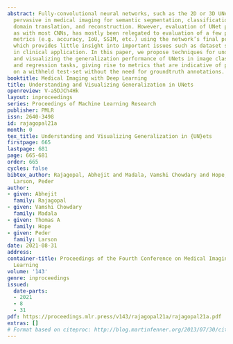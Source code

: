 ```yaml
---
abstract: Fully-convolutional neural networks, such as the 2D or 3D UNet, are now
  pervasive in medical imaging for semantic segmentation, classification, image denoising,
  domain translation, and reconstruction. However, evaluation of UNet performance,
  as with most CNNs, has mostly been relegated to evaluation of a few performance
  metrics (e.g. accuracy, IoU, SSIM, etc.) using the network’s final predictions,
  which provides little insight into important issues such as dataset shift that occur
  in clinical application. In this paper, we propose techniques for understanding
  and visualizing the generalization performance of UNets in image classification
  and regression tasks, giving rise to metrics that are indicative of performance
  on a withheld test-set without the need for groundtruth annotations.
booktitle: Medical Imaging with Deep Learning
title: Understanding and Visualizing Generalization in UNets
openreview: V-a5DJCh4Hk
layout: inproceedings
series: Proceedings of Machine Learning Research
publisher: PMLR
issn: 2640-3498
id: rajagopal21a
month: 0
tex_title: Understanding and Visualizing Generalization in {UN}ets
firstpage: 665
lastpage: 681
page: 665-681
order: 665
cycles: false
bibtex_author: Rajagopal, Abhejit and Madala, Vamshi Chowdary and Hope, Thomas A and
  Larson, Peder
author:
- given: Abhejit
  family: Rajagopal
- given: Vamshi Chowdary
  family: Madala
- given: Thomas A
  family: Hope
- given: Peder
  family: Larson
date: 2021-08-31
address:
container-title: Proceedings of the Fourth Conference on Medical Imaging with Deep
  Learning
volume: '143'
genre: inproceedings
issued:
  date-parts:
  - 2021
  - 8
  - 31
pdf: https://proceedings.mlr.press/v143/rajagopal21a/rajagopal21a.pdf
extras: []
# Format based on citeproc: http://blog.martinfenner.org/2013/07/30/citeproc-yaml-for-bibliographies/
---
```

